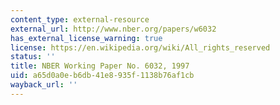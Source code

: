 ```yaml
---
content_type: external-resource
external_url: http://www.nber.org/papers/w6032
has_external_license_warning: true
license: https://en.wikipedia.org/wiki/All_rights_reserved
status: ''
title: NBER Working Paper No. 6032, 1997
uid: a65d0a0e-b6db-41e8-935f-1138b76af1cb
wayback_url: ''
---
```

